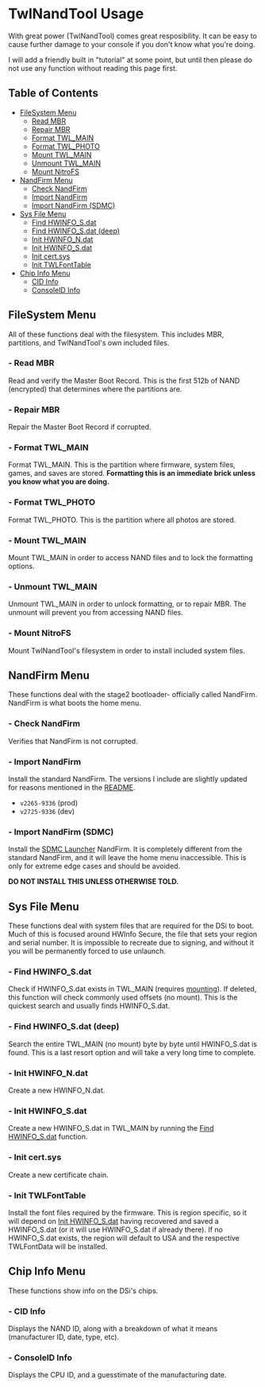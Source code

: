 # TwlNandTool Usage

With great power (TwlNandTool) comes great resposibility. It can be easy to cause further damage to your console if you don't know what you're doing.

I will add a friendly built in "tutorial" at some point, but until then please do not use any function without reading this page first.

## Table of Contents

  - [FileSystem Menu](#filesystem-menu)
    - [Read MBR](#--read-mbr)
    - [Repair MBR](#--repair-mbr)
    - [Format TWL_MAIN](#--format-twl_main)
    - [Format TWL_PHOTO](#--format-twl_photo)
    - [Mount TWL_MAIN](#--mount-twl_main)
    - [Unmount TWL_MAIN](#--unmount-twl_main)
    - [Mount NitroFS](#--mount-nitrofs)
  - [NandFirm Menu](#nandfirm-menu)
    - [Check NandFirm](#--check-nandfirm)
    - [Import NandFirm](#--import-nandfirm)
    - [Import NandFirm (SDMC)](#--import-nandfirm-(sdmc))
  - [Sys File Menu](#sys-file-menu)
    - [Find HWINFO\_S.dat](#--find-hwinfo_sdat)
    - [Find HWINFO\_S.dat (deep)](#--find-hwinfo_sdat-(deep))
    - [Init HWINFO\_N.dat](#--init-hwinfo_ndat)
    - [Init HWINFO\_S.dat](#--init-hwinfo_sdat)
    - [Init cert.sys](#--init-certsys)
    - [Init TWLFontTable](#--init-twlfonttable)
  - [Chip Info Menu](#chip-info-menu)
    - [CID Info](#--cid-info)
    - [ConsoleID Info](#--consoleid-info)

## FileSystem Menu
All of these functions deal with the filesystem. This includes MBR, partitions, and TwlNandTool's own included files.
### - Read MBR
Read and verify the Master Boot Record. This is the first 512b of NAND (encrypted) that determines where the partitions are.
### - Repair MBR
Repair the Master Boot Record if corrupted.
### - Format TWL_MAIN
Format TWL\_MAIN. This is the partition where firmware, system files, games, and saves are stored. **Formatting this is an immediate brick unless you know what you are doing.**
### - Format TWL_PHOTO
Format TWL\_PHOTO. This is the partition where all photos are stored.
### - Mount TWL_MAIN
Mount TWL\_MAIN in order to access NAND files and to lock the formatting options.
### - Unmount TWL_MAIN
Unmount TWL\_MAIN in order to unlock formatting, or to repair MBR. The unmount will prevent you from accessing NAND files.
### - Mount NitroFS
Mount TwlNandTool's filesystem in order to install included system files.

## NandFirm Menu
These functions deal with the stage2 bootloader- officially called NandFirm. NandFirm is what boots the home menu.
### - Check NandFirm
Verifies that NandFirm is not corrupted.
### - Import NandFirm
Install the standard NandFirm. The versions I include are slightly updated for reasons mentioned in the [README](README.md).
- `v2265-9336` (prod)
- `v2725-9336` (dev)
### - Import NandFirm (SDMC)
Install the [SDMC Launcher](https://randommeaninglesscharacters.com/dsidev/sdmc_launcher.html) NandFirm. It is completely different from the standard NandFirm, and it will leave the home menu inaccessible. This is only for extreme edge cases and should be avoided.

**DO NOT INSTALL THIS UNLESS OTHERWISE TOLD.**

## Sys File Menu
These functions deal with system files that are required for the DSi to boot. Much of this is focused around HWInfo Secure, the file that sets your region and serial number. It is impossible to recreate due to signing, and without it you will be permanently forced to use unlaunch.
### - Find HWINFO\_S.dat
Check if HWINFO_S.dat exists in TWL\_MAIN (requires [mounting](#--mount-twl_main)). If deleted, this function will check commonly used offsets (no mount). This is the quickest search and usually finds HWINFO\_S.dat.
### - Find HWINFO\_S.dat (deep)
Search the entire TWL\_MAIN (no mount) byte by byte until HWINFO\_S.dat is found. This is a last resort option and will take a very long time to complete.
### - Init HWINFO\_N.dat
Create a new HWINFO\_N.dat.
### - Init HWINFO\_S.dat
Create a new HWINFO\_S.dat in TWL\_MAIN by running the [Find HWINFO\_S.dat](#--find-hwinfo_sdat) function.
### - Init cert.sys
Create a new certificate chain.
### - Init TWLFontTable
Install the font files required by the firmware. This is region specific, so it will depend on [Init HWINFO\_S.dat](#--init-hwinfo_sdat) having recovered and saved a HWINFO\_S.dat (or it will use HWINFO_S.dat if already there). If no HWINFO\_S.dat exists, the region will default to USA and the respective TWLFontData will be installed.

## Chip Info Menu
These functions show info on the DSi's chips.
### - CID Info
Displays the NAND ID, along with a breakdown of what it means (manufacturer ID, date, type, etc).
### - ConsoleID Info
Displays the CPU ID, and a guesstimate of the manufacturing date.